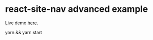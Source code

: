 # react-site-nav advanced example

Live demo [here](https://now-evztwufdfm.now.sh/).

yarn && yarn start
